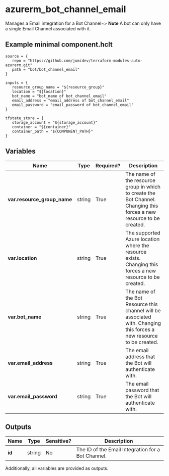 # azurerm_bot_channel_email

Manages a Email integration for a Bot Channel~> **Note** A bot can only have a single Email Channel associated with it.

## Example minimal component.hclt

```hcl
source = {
   repo = "https://github.com/jumidev/terraform-modules-auto-azurerm.git" 
   path = "bot/bot_channel_email" 
}

inputs = {
   resource_group_name = "${resource_group}" 
   location = "${location}" 
   bot_name = "bot_name of bot_channel_email" 
   email_address = "email_address of bot_channel_email" 
   email_password = "email_password of bot_channel_email" 
}

tfstate_store = {
   storage_account = "${storage_account}" 
   container = "${container}" 
   container_path = "${COMPONENT_PATH}" 
}

```

## Variables

| Name | Type | Required? |  Description |
| ---- | ---- | --------- |  ----------- |
| **var.resource_group_name** | string | True | The name of the resource group in which to create the Bot Channel. Changing this forces a new resource to be created. | 
| **var.location** | string | True | The supported Azure location where the resource exists. Changing this forces a new resource to be created. | 
| **var.bot_name** | string | True | The name of the Bot Resource this channel will be associated with. Changing this forces a new resource to be created. | 
| **var.email_address** | string | True | The email address that the Bot will authenticate with. | 
| **var.email_password** | string | True | The email password that the Bot will authenticate with. | 



## Outputs

| Name | Type | Sensitive? | Description |
| ---- | ---- | --------- | --------- |
| **id** | string | No  | The ID of the Email Integration for a Bot Channel. | 

Additionally, all variables are provided as outputs.
